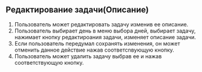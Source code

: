 ## Редактирование задачи(Описание)
1. Пользователь может редактировать задачу изменив ее описание.
2. Пользователь выбирает день в меню выбора дней, выбирает задачу, нажимает кнопку редактироания задачи, изменяет описание задачи.
3. Если пользователь передумал сохранять изменения, он может отменить данное действие нажав соответсnвующую кнопку.
4. Пользователь может удалить задачу выбрав ее и нажав соответствующую кнопку.
